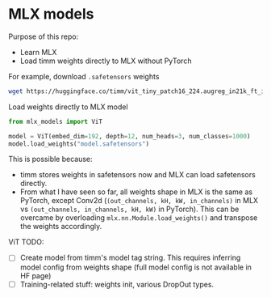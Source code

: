 # MLX models

Purpose of this repo:

- Learn MLX
- Load timm weights directly to MLX without PyTorch

For example, download `.safetensors` weights

```bash
wget https://huggingface.co/timm/vit_tiny_patch16_224.augreg_in21k_ft_in1k/resolve/main/model.safetensors?download=true
```

Load weights directly to MLX model

```python
from mlx_models import ViT

model = ViT(embed_dim=192, depth=12, num_heads=3, num_classes=1000)
model.load_weights("model.safetensors")
```

This is possible because:

- timm stores weights in safetensors now and MLX can load safetensors directly.
- From what I have seen so far, all weights shape in MLX is the same as PyTorch, except Conv2d (`(out_channels, kH, kW, in_channels)` in MLX vs `(out_channels, in_channels, kH, kW)` in PyTorch). This can be overcame by overloading `mlx.nn.Module.load_weights()` and transpose the weights accordingly.

ViT TODO:

- [ ] Create model from timm's model tag string. This requires inferring model config from weights shape (full model config is not available in HF page)
- [ ] Training-related stuff: weights init, various DropOut types.

